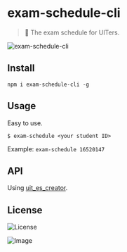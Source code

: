 # exam-schedule-cli

> 📙 The exam schedule for UITers.

![exam-schedule-cli](https://user-images.githubusercontent.com/34389409/53110821-6f361200-356e-11e9-94c5-80ee6a36607d.gif)

## Install

```
npm i exam-schedule-cli -g
```

## Usage

Easy to use.
```
$ exam-schedule <your student ID>
```

Example: `exam-schedule 16520147`

## API

Using [uit_es_creator](https://github.com/fongfan999/uit_es_creator).

## License

![License](https://img.shields.io/github/license/103cuong/exam-schedule-cli.svg?style=flat-square)


<!-- INSPIRATIONAL_QUOTE_START -->
![Image](https://github.com/user-attachments/assets/e5dd7943-9aef-4ee2-94a1-c411600f6674)
<!-- INSPIRATIONAL_QUOTE_END -->
